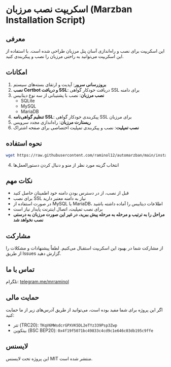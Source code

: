# اسکریپت نصب مرزبان (Marzban Installation Script)

## معرفی
این اسکریپت برای نصب و راه‌اندازی آسان پنل مرزبان طراحی شده است. با استفاده از این اسکریپت می‌توانید به راحتی مرزبان را نصب و پیکربندی کنید.

## امکانات
1. **بروزرسانی سرور**: آپدیت و ارتقای بسته‌های سیستم
2. **نصب Certbot و دریافت SSL**: دریافت خودکار گواهی SSL برای دامنه
3. **نصب مرزبان**: نصب با پشتیبانی از سه نوع دیتابیس
   - SQLite
   - MySQL
   - MariaDB
4. **تنظیم گواهی‌نامه SSL**: پیکربندی خودکار گواهی SSL برای مرزبان
5. **ریستارت مرزبان**: راه‌اندازی مجدد سرویس
6. **نصب تمپلیت**: نصب و پیکربندی تمپلیت اختصاصی برای صفحه اشتراک

## نحوه استفاده


```bash
wget https://raw.githubusercontent.com/raminol12/automarzban/main/install_marzban.sh && chmod +x install_marzban.sh && ./install_marzban.sh
```


4. انتخاب گزینه مورد نظر از منو و دنبال کردن دستورالعمل‌ها

## نکات مهم
- قبل از نصب، از در دسترس بودن دامنه خود اطمینان حاصل کنید
- برای نصب SSL نیاز به دامنه معتبر دارید
- در صورت استفاده از MySQL یا MariaDB، اطلاعات دیتابیس را آماده داشته باشید
- برای نصب تمپلیت، اتصال اینترنت پایدار نیاز است
- **مراحل را به ترتیب و مرحله به مرحله پیش ببرید، در غیر این صورت مرزبان به درستی نصب نخواهد شد**

## مشارکت
از مشارکت شما در بهبود این اسکریپت استقبال می‌کنیم. لطفاً پیشنهادات و مشکلات را از طریق Issues گزارش دهید.

## تماس با ما
تلگرام: [telegram.me/mrraminol](https://telegram.me/mrraminol)

## حمایت مالی
اگر این پروژه برای شما مفید بوده است، می‌توانید از طریق آدرس‌های زیر از ما حمایت کنید:
- تتر (TRC20): `TKqV6MWsdcrGPXVK5DL2eTYz339Psp3Zwp`
- بیتکوین (BSC BEP20): `0x4f19f5071bc49833c4cd9c1e646c03db195c9ffe`

## لایسنس
این پروژه تحت لایسنس MIT منتشر شده است.
